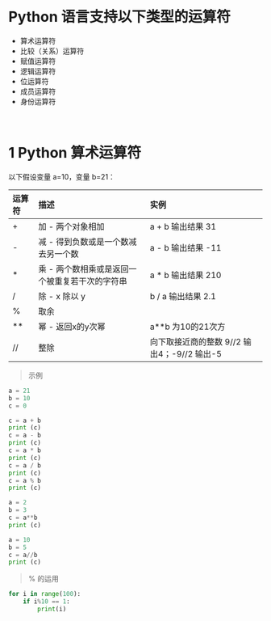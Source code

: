 &emsp;
# Python 语言支持以下类型的运算符

- 算术运算符
- 比较（关系）运算符
- 赋值运算符
- 逻辑运算符
- 位运算符
- 成员运算符
- 身份运算符

&emsp;
# 1 Python 算术运算符
以下假设变量 a=10，变量 b=21：


运算符|描述|实例
|:--|:--|:--|
\+	|加 - 两个对象相加 |	a + b 输出结果 31
\-	|减 - 得到负数或是一个数减去另一个数	|a - b 输出结果 -11
\*	|乘 - 两个数相乘或是返回一个被重复若干次的字符串 |	a * b 输出结果 210
/	|除 - x 除以 y	|b / a 输出结果 2.1
%	|取余
** |幂 - 返回x的y次幂	|a**b 为10的21次方
//	|整除 |向下取接近商的整数	9//2 输出4；-9//2 输出-5



>示例
```python
a = 21
b = 10
c = 0

c = a + b
print (c)
c = a - b
print (c)
c = a * b
print (c)
c = a / b
print (c)
c = a % b
print (c)

a = 2
b = 3
c = a**b 
print (c)

a = 10
b = 5
c = a//b 
print (c)
```

>% 的运用
```py
for i in range(100):
    if i%10 == 1:
        print(i)
```



